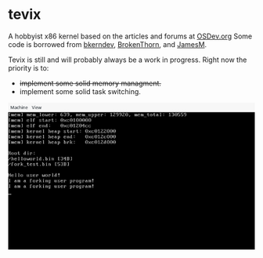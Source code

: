 # tevix
A hobbyist x86 kernel based on the articles and forums at [OSDev.org](http://wiki.osdev.org/Main_Page)
Some code is borrowed from [bkerndev](http://www.osdever.net/bkerndev/Docs/title.htm),   [BrokenThorn](http://www.brokenthorn.com/Resources/OSDevIndex.html), and [JamesM](http://www.jamesmolloy.co.uk/tutorial_html/index.html).

Tevix is still and will probably always be a work in progress.  Right now the priority is to:
* ~~implement some solid memory managment.~~
* implement some solid task switching.


![](/screenshot.png?raw=true)
